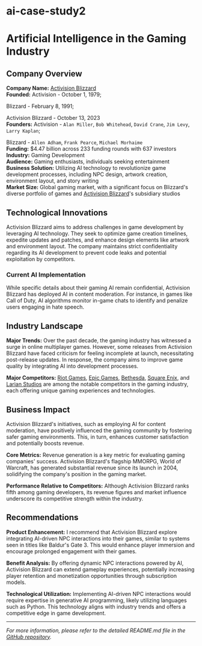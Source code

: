 # ai-case-study2

# Artificial Intelligence in the Gaming Industry

## Company Overview

**Company Name:**
[Activision Blizzard](https://www.activisionblizzard.com/)  
**Founded:** 
Activision - October 1, 1979;

Blizzard - February 8, 1991;

Activision Blizzard - October 13, 2023  
**Founders:** 
Activision - `Alan Miller`, `Bob Whitehead`, `David Crane`, `Jim Levy`, `Larry Kaplan`; 

Blizzard - `Allen Adham`, `Frank Pearce`, `Michael Morhaime`  
**Funding:**
$4.47 billion across 233 funding rounds with 637 investors  
**Industry:**
Gaming Development  
**Audience:**
Gaming enthusiasts, individuals seeking entertainment  
**Business Solution:**
Utilizing AI technology to revolutionize game development processes, including NPC design, artwork creation, environment layout, and story writing  
**Market Size:**
Global gaming market, with a significant focus on Blizzard's diverse portfolio of games and [Activision Blizzard](https://www.activisionblizzard.com/)'s subsidiary studios  

## Technological Innovations

Activision Blizzard aims to address challenges in game development by leveraging AI technology. They seek to optimize game creation timelines, expedite updates and patches, and enhance design elements like artwork and environment layout. The company maintains strict confidentiality regarding its AI development to prevent code leaks and potential exploitation by competitors.

### Current AI Implementation

While specific details about their gaming AI remain confidential, Activision Blizzard has deployed AI in content moderation. For instance, in games like Call of Duty, AI algorithms monitor in-game chats to identify and penalize users engaging in hate speech.

## Industry Landscape

**Major Trends:**
Over the past decade, the gaming industry has witnessed a surge in online multiplayer games. However, some releases from Activision Blizzard have faced criticism for feeling incomplete at launch, necessitating post-release updates. In response, the company aims to improve game quality by integrating AI into development processes.

**Major Competitors:**
[Riot Games](https://www.riotgames.com/), [Epic Games](https://www.epicgames.com/), [Bethesda](https://bethesda.net/), [Square Enix](https://www.square-enix.com/), and [Larian Studios](https://larian.com/) are among the notable competitors in the gaming industry, each offering unique gaming experiences and technologies.

## Business Impact

Activision Blizzard's initiatives, such as employing AI for content moderation, have positively influenced the gaming community by fostering safer gaming environments. This, in turn, enhances customer satisfaction and potentially boosts revenue.

**Core Metrics:**
Revenue generation is a key metric for evaluating gaming companies' success. Activision Blizzard's flagship MMORPG, World of Warcraft, has generated substantial revenue since its launch in 2004, solidifying the company's position in the gaming market.

**Performance Relative to Competitors:**
Although Activision Blizzard ranks fifth among gaming developers, its revenue figures and market influence underscore its competitive strength within the industry.

## Recommendations

**Product Enhancement:**
I recommend that Activision Blizzard explore integrating AI-driven NPC interactions into their games, similar to systems seen in titles like Baldur's Gate 3. This would enhance player immersion and encourage prolonged engagement with their games.

**Benefit Analysis:**
By offering dynamic NPC interactions powered by AI, Activision Blizzard can extend gameplay experiences, potentially increasing player retention and monetization opportunities through subscription models.

**Technological Utilization:**
Implementing AI-driven NPC interactions would require expertise in generative AI programming, likely utilizing languages such as Python. This technology aligns with industry trends and offers a competitive edge in game development.

---

*For more information, please refer to the detailed README.md file in the [GitHub repository](https://github.com/yourusername/your-repository).*

